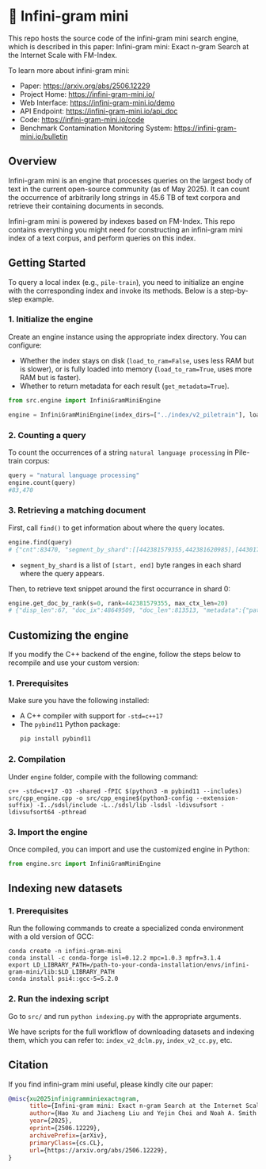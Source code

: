 # 📖 Infini-gram mini

This repo hosts the source code of the infini-gram mini search engine, which is described in this paper: Infini-gram mini: Exact n-gram Search at the Internet Scale with FM-Index.

To learn more about infini-gram mini:
* Paper: <https://arxiv.org/abs/2506.12229>
* Project Home: <https://infini-gram-mini.io/>
* Web Interface: <https://infini-gram-mini.io/demo>
* API Endpoint: <https://infini-gram-mini.io/api_doc>
* Code: <https://infini-gram-mini.io/code>
* Benchmark Contamination Monitoring System: <https://infini-gram-mini.io/bulletin>


## Overview

Infini-gram mini is an engine that processes queries on the largest body of text in the current open-source community (as of May 2025).
It can count the occurrence of arbitrarily long strings in 45.6 TB of text corpora and retrieve their containing documents in seconds.

Infini-gram mini is powered by indexes based on FM-Index.
This repo contains everything you might need for constructing an infini-gram mini index of a text corpus, and perform queries on this index.


## Getting Started

To query a local index (e.g., `pile-train`), you need to initialize an engine with the corresponding index and invoke its methods. Below is a step-by-step example.

### 1. Initialize the engine

Create an engine instance using the appropriate index directory. You can configure:

- Whether the index stays on disk (`load_to_ram=False`, uses less RAM but is slower), or is fully loaded into memory (`load_to_ram=True`, uses more RAM but is faster).
- Whether to return metadata for each result (`get_metadata=True`).

```python
from src.engine import InfiniGramMiniEngine

engine = InfiniGramMiniEngine(index_dirs=["../index/v2_piletrain"], load_to_ram=False, get_metadata=True)
```

### 2. Counting a query

To count the occurrences of a string `natural language processing` in Pile-train corpus:

```python
query = "natural language processing"
engine.count(query)
#83,470
```

### 3. Retrieving a matching document

First, call `find()` to get information about where the query locates.

```python
engine.find(query)
# {"cnt":83470, "segment_by_shard":[[442381579355,442381620985],[443017902435,443017944275]]}
```
- `segment_by_shard` is a list of `[start, end]` byte ranges in each shard where the query appears.

Then, to retrieve text snippet around the first occurrance in shard 0:
```python
engine.get_doc_by_rank(s=0, rank=442381579355, max_ctx_len=20)
# {"disp_len":67, "doc_ix":48649509, "doc_len":813513, "metadata":{"path": "06.jsonl", "linenum": 6526203, "metadata": {"meta": {"pile_set_name": "HackerNews"}}}, "needle_offset":20, "text":"Research Engineer \\- natural language processing\n\n    \n    \n      - "}
```


## Customizing the engine
If you modify the C++ backend of the engine, follow the steps below to recompile and use your custom version:

### 1. Prerequisites

Make sure you have the following installed:

- A C++ compiler with support for `-std=c++17`
- The `pybind11` Python package:
  ```bash
  pip install pybind11
  ```

### 2. Compilation
Under `engine` folder, compile with the following command:
```command
c++ -std=c++17 -O3 -shared -fPIC $(python3 -m pybind11 --includes) src/cpp_engine.cpp -o src/cpp_engine$(python3-config --extension-suffix) -I../sdsl/include -L../sdsl/lib -lsdsl -ldivsufsort -ldivsufsort64 -pthread
```

### 3. Import the engine
Once compiled, you can import and use the customized engine in Python:
```python
from engine.src import InfiniGramMiniEngine
```

## Indexing new datasets

### 1. Prerequisites

Run the following commands to create a specialized conda environment with a old version of GCC:
```command
conda create -n infini-gram-mini
conda install -c conda-forge isl=0.12.2 mpc=1.0.3 mpfr=3.1.4
export LD_LIBRARY_PATH=/path-to-your-conda-installation/envs/infini-gram-mini/lib:$LD_LIBRARY_PATH
conda install psi4::gcc-5=5.2.0
```

### 2. Run the indexing script

Go to `src/` and run `python indexing.py` with the appropriate arguments.

We have scripts for the full workflow of downloading datasets and indexing them, which you can refer to: `index_v2_dclm.py`, `index_v2_cc.py`, etc.

## Citation
If you find infini-gram mini useful, please kindly cite our paper:

```bibtex
@misc{xu2025infinigramminiexactngram,
      title={Infini-gram mini: Exact n-gram Search at the Internet Scale with FM-Index}, 
      author={Hao Xu and Jiacheng Liu and Yejin Choi and Noah A. Smith and Hannaneh Hajishirzi},
      year={2025},
      eprint={2506.12229},
      archivePrefix={arXiv},
      primaryClass={cs.CL},
      url={https://arxiv.org/abs/2506.12229}, 
}
```

